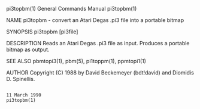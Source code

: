 pi3topbm(1)                                                                             General Commands Manual                                                                            pi3topbm(1)

NAME
       pi3topbm - convert an Atari Degas .pi3 file into a portable bitmap

SYNOPSIS
       pi3topbm [pi3file]

DESCRIPTION
       Reads an Atari Degas .pi3 file as input.  Produces a portable bitmap as output.

SEE ALSO
       pbmtopi3(1), pbm(5), pi1toppm(1), ppmtopi1(1)

AUTHOR
       Copyright (C) 1988 by David Beckemeyer (bdt!david) and Diomidis D. Spinellis.

                                                                                             11 March 1990                                                                                 pi3topbm(1)
